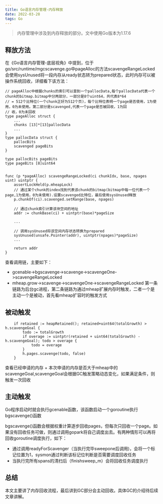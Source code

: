 ```yaml
---
title: Go语言内存管理-内存释放
date: 2022-03-28
tags: Go
---
```

> 内存管理中涉及到内存释放的部分。文中使用Go版本为1.17.6

## 释放方法

在《Go语言内存管理-底层视角》中提到，位于go/src/runtime/mgcscavenge.go中pageAlloc的方法scavengeRangeLocked会使用sysUnused将一段内存从ready状态转为prepared状态，此时内存可以被操作系统回收，详细看下该方法：

```
// pageAlloc中根据chunks的索引可以查到一个pallocData,每个pallocData代表一个chunk的bitmap.bitmap中分两部分，一部分是8个uint64，共代表8*64 
// = 512个比特位(一个chunk正好为512个页)，每个比特位表明一个page是否使用，1为使用，0为未使用。第二部分是scavenged,代表一个page是否被回收，1为回
// 收，0为未回收
type pageAlloc struct {
	...
	chunks [13]*[13]pallocData
	...
}
type pallocData struct {
	pallocBits
	scavenged pageBits
}

type pallocBits pageBits
type pageBits [8]uint64


func (p *pageAlloc) scavengeRangeLocked(ci chunkIdx, base, npages uint) uintptr {
	assertLockHeld(p.mheapLock)
	// 通过某个chunk的index找到代表该chunk的bitmap(bitmap中每一位代表一个page,1为使用，0为未使用).设置scavenged比特位，最后使用sysUnused释放
	p.chunkOf(ci).scavenged.setRange(base, npages)

	// 通过chunk索引计算该块空间的地址
	addr := chunkBase(ci) + uintptr(base)*pageSize

	...

	// 调用sysUnused将该空间内存状态转换为prepared
	sysUnused(unsafe.Pointer(addr), uintptr(npages)*pageSize)
	...

	return addr
}
```

查看调用链，主要如下：
* gcenable->bgscavenge->scavenge->scavengeOne->scavengeRangeLocked
* mheap.grow->scavenge->scavengeOne->scavengeRangeLocked
第一条链路为后台gc进程，第二条链路为通过mheap扩展内存时触发，二者一个是主动一个是被动，首先看mheap扩容时的触发方式

## 被动触发

```
	if retained := heapRetained(); retained+uint64(totalGrowth) > h.scavengeGoal {
		todo := totalGrowth
		if overage := uintptr(retained + uint64(totalGrowth) - h.scavengeGoal); todo > overage {
			todo = overage
		}
		h.pages.scavenge(todo, false)
	}
```
查看已经申请的内存 + 本次申请的内存是否大于mheap中的scavengeGoal,scavengeGoal会根据GC触发策略动态变化，如果满足条件，则触发一次回收

## 主动触发

Go程序启动时就会执行gcenable函数，该函数启动一个goroutine执行bgscavenge()函数

bgscavenge()函数会根据权重计算逐步回收pages，但每次只回收一个page。如果没有回收任务可做，则通过调用gopark将自己调度出去。有两种情形可以再将回收goroutine调度执行，如下：
* 通过调用readyForScavenger（当执行完毕sweepone后调用)，会将一个标记位置为1，sysmon通过判断该标记位判断是否需要调度回收任务
* 当执行完所有spans的清扫后（finishsweep_m）会将回收任务调度执行

## 总结

本文主要讲了内存回收流程，最后讲到GC部分会主动回收。具体GC的介绍待后续文章讲解。